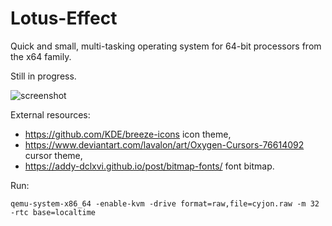 # Lotus-Effect

Quick and small, multi-tasking operating system for 64-bit processors from the x64 family.

Still in progress.

![screenshot](https://blackdev.org/shot/1708.png)

External resources:

  -  https://github.com/KDE/breeze-icons icon theme,
  -  https://www.deviantart.com/lavalon/art/Oxygen-Cursors-76614092 cursor theme,
  -  https://addy-dclxvi.github.io/post/bitmap-fonts/ font bitmap.

Run:

	qemu-system-x86_64 -enable-kvm -drive format=raw,file=cyjon.raw -m 32 -rtc base=localtime
